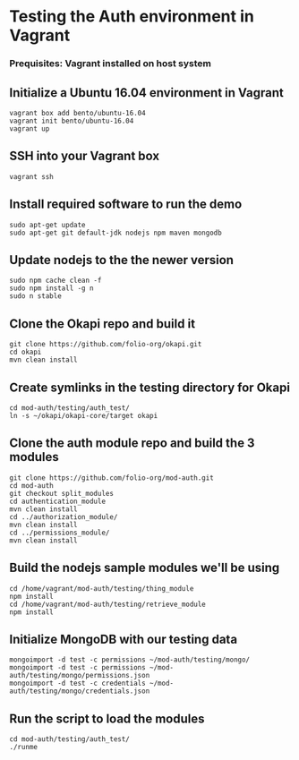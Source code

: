 # Testing the Auth environment in Vagrant

### Prequisites: Vagrant installed on host system

## Initialize a Ubuntu 16.04 environment in Vagrant

```
vagrant box add bento/ubuntu-16.04
vagrant init bento/ubuntu-16.04
vagrant up
```

## SSH into your Vagrant box
```
vagrant ssh
```

## Install required software to run the demo

```
sudo apt-get update
sudo apt-get git default-jdk nodejs npm maven mongodb
```

## Update nodejs to the the newer version

```
sudo npm cache clean -f
sudo npm install -g n
sudo n stable
```

## Clone the Okapi repo and build it
```
git clone https://github.com/folio-org/okapi.git
cd okapi
mvn clean install
```

## Create symlinks in the testing directory for Okapi
```
cd mod-auth/testing/auth_test/
ln -s ~/okapi/okapi-core/target okapi
```

## Clone the auth module repo and build the 3 modules
```
git clone https://github.com/folio-org/mod-auth.git
cd mod-auth
git checkout split_modules
cd authentication_module
mvn clean install
cd ../authorization_module/
mvn clean install
cd ../permissions_module/
mvn clean install
```

## Build the nodejs sample modules we'll be using

```
cd /home/vagrant/mod-auth/testing/thing_module
npm install
cd /home/vagrant/mod-auth/testing/retrieve_module
npm install
```

## Initialize MongoDB with our testing data

```
mongoimport -d test -c permissions ~/mod-auth/testing/mongo/
mongoimport -d test -c permissions ~/mod-auth/testing/mongo/permissions.json  
mongoimport -d test -c credentials ~/mod-auth/testing/mongo/credentials.json 
```

## Run the script to load the modules

```
cd mod-auth/testing/auth_test/
./runme
```
